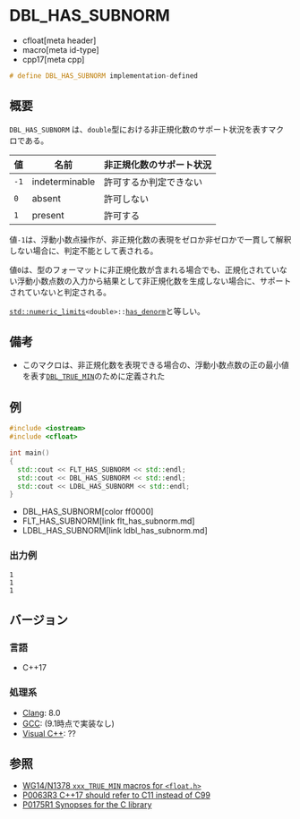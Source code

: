 # DBL_HAS_SUBNORM
* cfloat[meta header]
* macro[meta id-type]
* cpp17[meta cpp]

```cpp
# define DBL_HAS_SUBNORM implementation-defined
```

## 概要
`DBL_HAS_SUBNORM` は、`double`型における非正規化数のサポート状況を表すマクロである。

| 値   | 名前 | 非正規化数のサポート状況 |
|------|------|--------------------------|
| `-1` | indeterminable | 許可するか判定できない   |
| `0`  | absent         | 許可しない               |
| `1`  | present        | 許可する                 |

値`-1`は、浮動小数点操作が、非正規化数の表現をゼロか非ゼロかで一貫して解釈しない場合に、判定不能として表される。

値`0`は、型のフォーマットに非正規化数が含まれる場合でも、正規化されていない浮動小数点数の入力から結果として非正規化数を生成しない場合に、サポートされていないと判定される。

[`std::numeric_limits`](/reference/limits/numeric_limits.md)`<double>::`[`has_denorm`](/reference/limits/numeric_limits/has_denorm.md)と等しい。


## 備考
- このマクロは、非正規化数を表現できる場合の、浮動小数点数の正の最小値を表す[`DBL_TRUE_MIN`](dbl_true_min.md)のために定義された


## 例
```cpp example
#include <iostream>
#include <cfloat>

int main()
{
  std::cout << FLT_HAS_SUBNORM << std::endl;
  std::cout << DBL_HAS_SUBNORM << std::endl;
  std::cout << LDBL_HAS_SUBNORM << std::endl;
}
```
* DBL_HAS_SUBNORM[color ff0000]
* FLT_HAS_SUBNORM[link flt_has_subnorm.md]
* LDBL_HAS_SUBNORM[link ldbl_has_subnorm.md]

### 出力例
```
1
1
1
```

## バージョン
### 言語
- C++17

### 処理系
- [Clang](/implementation.md#clang): 8.0
- [GCC](/implementation.md#gcc): (9.1時点で実装なし)
- [Visual C++](/implementation.md#visual_cpp): ??


## 参照
- [WG14/N1378 `xxx_TRUE_MIN` macros for `<float.h>`](http://www.open-std.org/jtc1/sc22/wg14/www/docs/n1378.htm)
- [P0063R3 C++17 should refer to C11 instead of C99](http://www.open-std.org/jtc1/sc22/wg21/docs/papers/2016/p0063r3.html)
- [P0175R1 Synopses for the C library](http://www.open-std.org/jtc1/sc22/wg21/docs/papers/2016/p0175r1.html)
